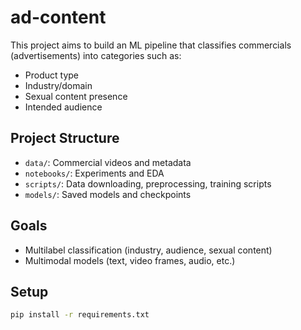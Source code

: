 # ad-content

This project aims to build an ML pipeline that classifies commercials (advertisements) into categories such as:

- Product type
- Industry/domain
- Sexual content presence
- Intended audience

## Project Structure

- `data/`: Commercial videos and metadata
- `notebooks/`: Experiments and EDA
- `scripts/`: Data downloading, preprocessing, training scripts
- `models/`: Saved models and checkpoints

## Goals

- Multilabel classification (industry, audience, sexual content)
- Multimodal models (text, video frames, audio, etc.)

## Setup

```bash
pip install -r requirements.txt
```
